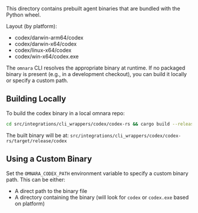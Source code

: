 This directory contains prebuilt agent binaries that are bundled with the Python wheel.

Layout (by platform):

- codex/darwin-arm64/codex
- codex/darwin-x64/codex
- codex/linux-x64/codex
- codex/win-x64/codex.exe

The `omnara` CLI resolves the appropriate binary at runtime. If no packaged binary
is present (e.g., in a development checkout), you can build it locally or specify a custom path.

## Building Locally

To build the codex binary in a local omnara repo:
```bash
cd src/integrations/cli_wrappers/codex/codex-rs && cargo build --release -p codex-cli
```

The built binary will be at: `src/integrations/cli_wrappers/codex/codex-rs/target/release/codex`

## Using a Custom Binary

Set the `OMNARA_CODEX_PATH` environment variable to specify a custom binary path.
This can be either:
- A direct path to the binary file
- A directory containing the binary (will look for `codex` or `codex.exe` based on platform)

